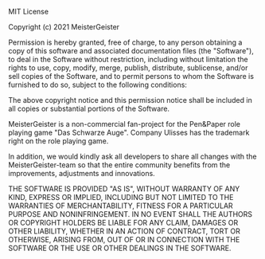
MIT License

Copyright (c) 2021 MeisterGeister

Permission is hereby granted, free of charge, to any person obtaining a copy
of this software and associated documentation files (the "Software"), to deal
in the Software without restriction, including without limitation the rights
to use, copy, modify, merge, publish, distribute, sublicense, and/or sell
copies of the Software, and to permit persons to whom the Software is
furnished to do so, subject to the following conditions:

The above copyright notice and this permission notice shall be included in all
copies or substantial portions of the Software.

MeisterGeister is a non-commercial fan-project for the Pen&Paper role playing 
game "Das Schwarze Auge". 
Company Ulisses has the trademark right on the role playing game.

In addition, we would kindly ask all developers to share all changes with the 
MeisterGeister-team so that the entire community benefits from the 
improvements, adjustments and innovations.

THE SOFTWARE IS PROVIDED "AS IS", WITHOUT WARRANTY OF ANY KIND, EXPRESS OR
IMPLIED, INCLUDING BUT NOT LIMITED TO THE WARRANTIES OF MERCHANTABILITY,
FITNESS FOR A PARTICULAR PURPOSE AND NONINFRINGEMENT. IN NO EVENT SHALL THE
AUTHORS OR COPYRIGHT HOLDERS BE LIABLE FOR ANY CLAIM, DAMAGES OR OTHER
LIABILITY, WHETHER IN AN ACTION OF CONTRACT, TORT OR OTHERWISE, ARISING FROM,
OUT OF OR IN CONNECTION WITH THE SOFTWARE OR THE USE OR OTHER DEALINGS IN THE
SOFTWARE.

